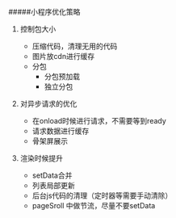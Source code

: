 #####小程序优化策略

1. 控制包大小
    - 压缩代码，清理无用的代码
    - 图片放cdn进行缓存
    - 分包
        - 分包预加载
        - 独立分包

2. 对异步请求的优化
    - 在onload时候进行请求，不需要等到ready
    - 请求数据进行缓存
    - 骨架屏展示
3. 渲染时候提升
    - setData合并
    - 列表局部更新
    - 后台js代码的清理（定时器等需要手动清除）
    - pageSroll 中做节流，尽量不要setData